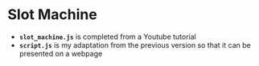# Slot Machine

- **`slot_machine.js`** is completed from a Youtube tutorial
- **`script.js`** is my adaptation from the previous version so that it can be presented on a webpage
